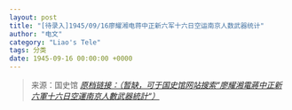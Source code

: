 ```yaml
---
layout: post
title: "[待录入]1945/09/16廖耀湘电蒋中正新六军十六日空运南京人数武器统计"
author: "电文"
category: "Liao's Tele"
tags: 分类
date: 1945-09-16 00:00:00 +0000
---
```

> 来源：国史馆 [*原档链接：（暂缺，可于国史馆网站搜索“廖耀湘電蔣中正新六軍十六日空運南京人數武器統計“）*]()
